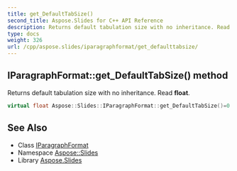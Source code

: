 ```yaml
---
title: get_DefaultTabSize()
second_title: Aspose.Slides for C++ API Reference
description: Returns default tabulation size with no inheritance. Read float.
type: docs
weight: 326
url: /cpp/aspose.slides/iparagraphformat/get_defaulttabsize/
---
```

## IParagraphFormat::get_DefaultTabSize() method


Returns default tabulation size with no inheritance. Read **float**.

```cpp
virtual float Aspose::Slides::IParagraphFormat::get_DefaultTabSize()=0
```

## See Also

* Class [IParagraphFormat](./)
* Namespace [Aspose::Slides](../)
* Library [Aspose.Slides](../../)